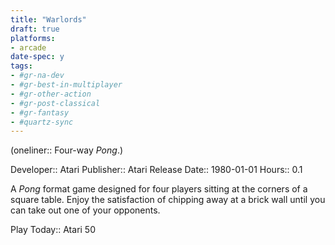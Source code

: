```yaml
---
title: "Warlords"
draft: true
platforms:
- arcade
date-spec: y
tags:
- #gr-na-dev 
- #gr-best-in-multiplayer 
- #gr-other-action
- #gr-post-classical 
- #gr-fantasy 
- #quartz-sync
---
```


(oneliner:: Four-way *Pong*.)

Developer:: Atari
Publisher:: Atari
Release Date:: 1980-01-01
Hours:: 0.1

A *Pong* format game designed for four players sitting at the corners of a square table. Enjoy the satisfaction of chipping away at a brick wall until you can take out one of your opponents.

Play Today:: Atari 50